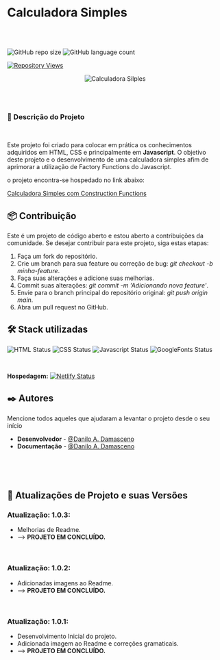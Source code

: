 # Calculadora Simples

</hr>
</br>
</br>

![GitHub repo size](https://img.shields.io/github/repo-size/DaniloADamasceno/Calculadora-Simples?style=for-the-badge)
![GitHub language count](https://img.shields.io/github/languages/count/DaniloADamasceno/Calculadora-Simples?style=for-the-badge)

[![Repository Views](https://komarev.com/ghpvc/?username=DaniloADamascenoCalculadora&label=Views&color=brightgreen)](https://github.com/DaniloADamasceno/Calculadora-Simples)
<!-- Imagem da Tela inicial do Aplicativo -->
<div align="center">

![Calculadora Silples](https://user-images.githubusercontent.com/71226047/179368321-13da3689-fb99-4ad5-b15c-6f6cacf8d714.jpg)
 </div>

</br>
</br>

### 📃 Descrição do Projeto

</br>

Este projeto foi criado para colocar em prática os conhecimentos adquiridos em HTML, CSS e principalmente em  **Javascript**.
  O objetivo deste projeto e o desenvolvimento de uma calculadora simples afim de aprimorar a utilização de Factory Functions do Javascript.

o projeto encontra-se hospedado no link abaixo:

[Calculadora Simples com Construction Functions](https://calculadora101simples.netlify.app/)


## 📦 Contribuição

Este é um projeto de código aberto e estou aberto a contribuições da comunidade.
Se desejar contribuir para este projeto, siga estas etapas:

1. Faça um fork do repositório.
2. Crie um branch para sua feature ou correção de bug: *git checkout -b minha-feature*.
3. Faça suas alterações e adicione suas melhorias.
4. Commit suas alterações: *git commit -m 'Adicionando nova feature'*.
5. Envie para o branch principal do repositório original: *git push origin main*.
6. Abra um pull request no GitHub.

## 🛠️ Stack utilizadas

 ![HTML Status](https://img.shields.io/badge/HTML5-E34F26?style=for-the-badge&logo=html5&logoColor=white)
![CSS Status](https://img.shields.io/badge/CSS3-1572B6?style=for-the-badge&logo=css3&logoColor=white)
 ![Javascript Status](https://img.shields.io/badge/JavaScript-323330?style=for-the-badge&logo=javascript&logoColor=F7DF1E)
 ![GoogleFonts Status](https://img.shields.io/badge/Google-Fonts-green)

</br>

 **Hospedagem:** [![Netlify Status](https://api.netlify.com/api/v1/badges/4fcccf50-a6d6-452b-839e-6852f4824112/deploy-status)](https://app.netlify.com/sites/clocktimer101/deploys)


## ✒️ Autores

Mencione todos aqueles que ajudaram a levantar o projeto desde o seu início

* **Desenvolvedor** -  [@Danilo A. Damasceno](https://github.com/DaniloADamasceno/)
* **Documentação** -   [@Danilo A. Damasceno](https://github.com/DaniloADamasceno/)


</br></br></br>
</hr>

## 📄 Atualizações de Projeto e suas Versões

### **Atualização**: 1.0.3:

- Melhorias de Readme.
- --> **PROJETO EM CONCLUÍDO.**
</br>

### **Atualização**: 1.0.2:

- Adicionadas imagens ao Readme.
- --> **PROJETO EM CONCLUÍDO.**
</br>

### **Atualização**: 1.0.1:

- Desenvolvimento Inicial do projeto.
- Adicionada imagem ao Readme e correções gramaticais.
- --> **PROJETO EM CONCLUÍDO.**
</br>

